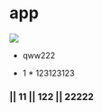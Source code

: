 # app

![](https://avatars2.githubusercontent.com/u/8944018?v=3&s=96)


* qww222

* 1 * 123123123

### || 11 || 122 || 22222
